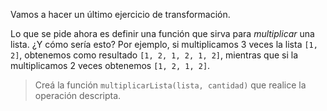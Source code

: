 Vamos a hacer un último ejercicio de transformación. 

Lo que se pide ahora es definir una función que sirva para _multiplicar_ una lista. ¿Y cómo sería esto? Por ejemplo, si multiplicamos 3 veces la lista `[1, 2]`, obtenemos como resultado `[1, 2, 1, 2, 1, 2]`, mientras que si la multiplicamos 2 veces obtenemos `[1, 2, 1, 2]`.

> Creá la función `multiplicarLista(lista, cantidad)` que realice la operación descripta.